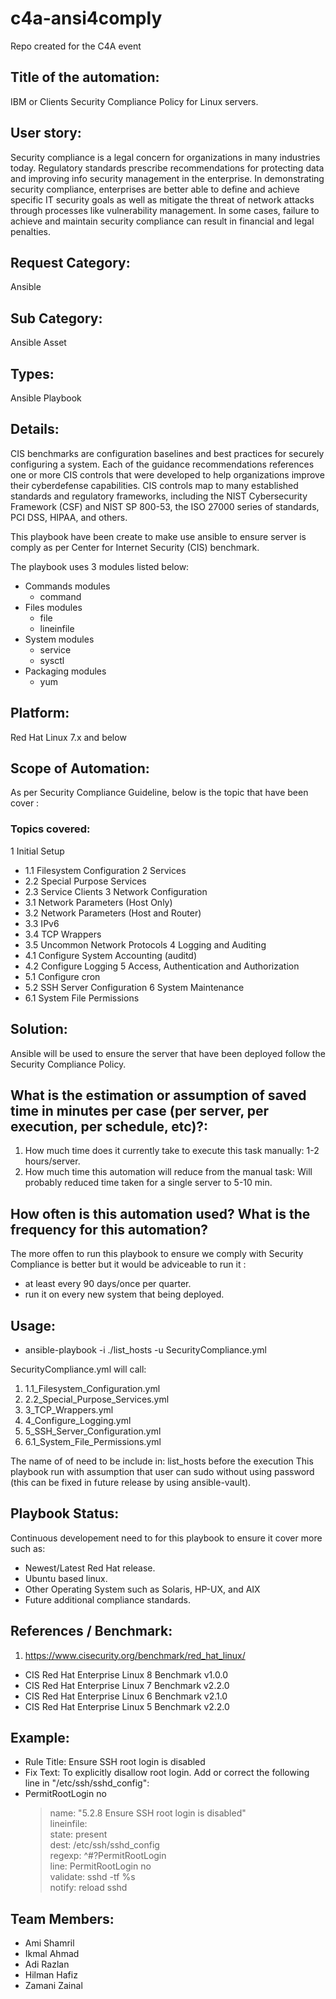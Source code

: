 # c4a-ansi4comply
Repo created for the C4A event

## Title of the automation:
IBM or Clients Security Compliance Policy for Linux servers.

## User story:
Security compliance is a legal concern for organizations in many industries today. Regulatory standards prescribe recommendations for protecting data and improving info security management in the enterprise. In demonstrating security compliance, enterprises are better able to define and achieve specific IT security goals as well as mitigate the threat of network attacks through processes like vulnerability management. In some cases, failure to achieve and maintain security compliance can result in financial and legal penalties.

## Request Category:
Ansible

## Sub Category:
Ansible Asset

## Types:
Ansible Playbook

## Details:
CIS benchmarks are configuration baselines and best practices for securely configuring a system. Each of the guidance recommendations references one or more CIS controls that were developed to help organizations improve their cyberdefense capabilities. CIS controls map to many established standards and regulatory frameworks, including the NIST Cybersecurity Framework (CSF) and NIST SP 800-53, the ISO 27000 series of standards, PCI DSS, HIPAA, and others.

This playbook have been create to make use ansible to ensure server is comply as per Center for Internet Security (CIS) benchmark.

The playbook uses 3 modules listed below:
* Commands modules
  * command
* Files modules
  * file
  * lineinfile
* System modules
  * service
  * sysctl
* Packaging modules
  * yum

## Platform:
Red Hat Linux 7.x and below

## Scope of Automation:
As per Security Compliance Guideline, below is the topic that have been cover :
### Topics covered:
1 Initial Setup
* 1.1 Filesystem Configuration
2 Services
* 2.2 Special Purpose Services
* 2.3 Service Clients
3 Network Configuration
* 3.1 Network Parameters (Host Only)
* 3.2 Network Parameters (Host and Router)
* 3.3 IPv6
* 3.4 TCP Wrappers
* 3.5 Uncommon Network Protocols
4 Logging and Auditing
* 4.1 Configure System Accounting (auditd)
* 4.2 Configure Logging
5 Access, Authentication and Authorization
* 5.1 Configure cron
* 5.2 SSH Server Configuration
6 System Maintenance
* 6.1 System File Permissions

## Solution:
Ansible will be used to ensure the server that have been deployed follow the Security Compliance Policy.

## What is the estimation or assumption of saved time in minutes per case (per server, per execution, per schedule, etc)?:
1. How much time does it currently take to execute this task manually: 1-2 hours/server.
2. How much time this automation will reduce from the manual task: Will probably reduced time taken for a single server to 5-10 min.

## How often is this automation used?  What is the frequency for this automation?
The more offen to run this playbook to ensure we comply with Security Compliance is better but it would be adviceable to run it :
- at least every 90 days/once per quarter.
- run it on every new system that being deployed.

## Usage:
* ansible-playbook -i ./list_hosts -u <username> SecurityCompliance.yml

SecurityCompliance.yml will call:
1. 1.1_Filesystem_Configuration.yml
2. 2.2_Special_Purpose_Services.yml
3. 3_TCP_Wrappers.yml
4. 4_Configure_Logging.yml
5. 5_SSH_Server_Configuration.yml
6. 6.1_System_File_Permissions.yml

The name of of need to be include in: list_hosts before the execution
This playbook run with assumption that user can sudo without using password (this can be fixed in future release by using ansible-vault).

## Playbook Status:
Continuous developement need to for this playbook to ensure it cover more such as:
- Newest/Latest Red Hat release.
- Ubuntu based linux.
- Other Operating System  such as Solaris, HP-UX, and AIX
- Future additional compliance standards.

## References / Benchmark:
1. https://www.cisecurity.org/benchmark/red_hat_linux/<br>
- CIS Red Hat Enterprise Linux 8 Benchmark v1.0.0<br>
- CIS Red Hat Enterprise Linux 7 Benchmark v2.2.0<br>
- CIS Red Hat Enterprise Linux 6 Benchmark v2.1.0<br>
- CIS Red Hat Enterprise Linux 5 Benchmark v2.2.0<br>

## Example:
* Rule Title: Ensure SSH root login is disabled
* Fix Text: To explicitly disallow root login. Add or correct the following line in "/etc/ssh/sshd_config":
* PermitRootLogin no
  > name: "5.2.8 Ensure SSH root login is disabled"<br>
  > lineinfile:<br>
  > 	state: present<br>
  > 	dest: /etc/ssh/sshd_config<br>
  > 	regexp: ^#?PermitRootLogin<br>
  > 	line: PermitRootLogin no<br>
  > 	validate: sshd -tf %s<br>
  > notify: reload sshd<br>

## Team Members:
* Ami Shamril
* Ikmal Ahmad
* Adi Razlan
* Hilman Hafiz
* Zamani Zainal
